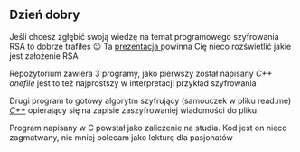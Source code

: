 ## Dzień dobry
<p>Jeśli chcesz zgłębić swoją wiedzę na temat programowego szyfrowania RSA to dobrze trafiłeś 😉 Ta <a href="https://informacja.github.io/RSA/"> prezentacja </a> powinna Cię nieco rozświetlić jakie jest założenie RSA </p>
<p>Repozytorium zawiera 3 programy, jako pierwszy został napisany <i>C++ onefile</i> jest to też najprostszy w interpretacji przykład szyfrowania</p>

<p>Drugi program to gotowy algorytm szyfrujący (samouczek w pliku read.me) <i><a href="./RSA with files">C++</a></i>  opierający się na zapisie zaszyfrowaniej wiadomości do pliku</p>

<p>Program napisany w C powstał jako zaliczenie na studia. Kod jest on nieco zagmatwany, nie mniej polecam jako lekturę dla pasjonatów</p> 
